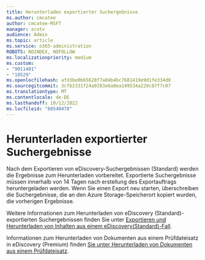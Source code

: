 ```yaml
---
title: Herunterladen exportierter Suchergebnisse
ms.author: cmcatee
author: cmcatee-MSFT
manager: scotv
audience: Admin
ms.topic: article
ms.service: o365-administration
ROBOTS: NOINDEX, NOFOLLOW
ms.localizationpriority: medium
ms.custom:
- "9011401"
- "18529"
ms.openlocfilehash: afd3be0b65628f7a04b4bc7681419e9d1fe334d8
ms.sourcegitcommit: 3cfb2331f24a9283e6a0ea149534a229c87f7c07
ms.translationtype: MT
ms.contentlocale: de-DE
ms.lasthandoff: 10/12/2022
ms.locfileid: "68540478"
---
```

# <a name="downloading-exported-search-results"></a>Herunterladen exportierter Suchergebnisse

Nach dem Exportieren von eDiscovery-Suchergebnissen (Standard) werden die Ergebnisse zum Herunterladen vorbereitet. Exportierte Suchergebnisse müssen innerhalb von 14 Tagen nach erstellung des Exportauftrags heruntergeladen werden. Wenn Sie einen Export neu starten, überschreiben die Suchergebnisse, die an den Azure Storage-Speicherort kopiert wurden, die vorherigen Ergebnisse.

Weitere Informationen zum Herunterladen von eDiscovery (Standard)-exportierten Suchergebnissen finden Sie unter [Exportieren und Herunterladen von Inhalten aus einem eDiscovery(Standard)-Fall](https://learn.microsoft.com/microsoft-365/compliance/export-content-in-core-ediscovery#export-search-results).

Informationen zum Herunterladen von Dokumenten aus einem Prüfdateisatz in eDiscovery (Premium) finden [Sie unter Herunterladen von Dokumenten aus einem Prüfdateisatz](https://learn.microsoft.com/microsoft-365/compliance/download-documents-from-review-set).